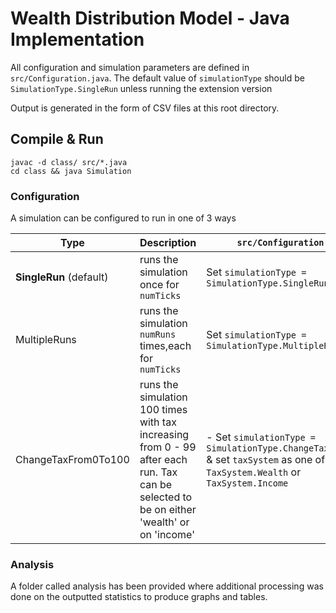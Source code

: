 # Wealth Distribution Model - Java Implementation

All configuration and simulation parameters are defined in `src/Configuration.java`. The default value of `simulationType` should be `SimulationType.SingleRun` unless running the extension version

Output is generated in the form of CSV files at this root directory.

## Compile & Run

```shell
javac -d class/ src/*.java 
cd class && java Simulation
```

### Configuration

A simulation can be configured to run in one of 3 ways

Type|Description|`src/Configuration.java`
---|---|---
**SingleRun** (default)|runs the simulation once for `numTicks`|Set `simulationType = SimulationType.SingleRun`
MultipleRuns|runs the simulation `numRuns` times,each for `numTicks`|Set `simulationType = SimulationType.MultipleRuns`
ChangeTaxFrom0To100|runs the simulation 100 times with tax increasing from 0 - 99 after each run. Tax can be selected to be on either 'wealth' or on 'income'| - Set `simulationType = SimulationType.ChangeTaxFrom0To100` & set `taxSystem` as one of `TaxSystem.Wealth` or `TaxSystem.Income`


### Analysis

A folder called analysis has been provided where additional processing was done on the outputted statistics to produce graphs and tables.

